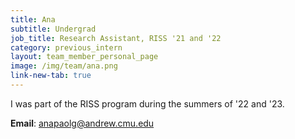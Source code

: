 ```yaml
---
title: Ana
subtitle: Undergrad
job_title: Research Assistant, RISS '21 and '22
category: previous_intern
layout: team_member_personal_page
image: /img/team/ana.png
link-new-tab: true
---
```


I was part of the RISS program during the summers of '22 and '23.

**Email**: [anapaolg@andrew.cmu.edu](mailto:anapaolg@andrew.cmu.edu)

<!-- **LinkedIn**: [linkedin.com/in/marcelo-jacinto/](https://www.linkedin.com/in/marcelo-jacinto/)

**Github**: [github.com/marcelojacinto](https://github.com/marcelojacinto)

**Google Scholar**: [Marcelo F. Jacinto](https://scholar.google.com/citations?user=tVPo_z0AAAAJ&hl=pt-PT&oi=ao) -->